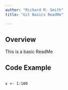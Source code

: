 ```yaml
---
author: "Richard M. Smith"
title: "Git Basics ReadMe"

---
```


## Overview

This is a basic ReadMe


## Code Example

```{r}

x <- 1:100

```